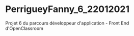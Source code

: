 # PerrigueyFanny_6_22012021
Projet 6 du parcours développeur d'application - Front End d'OpenClassroom
